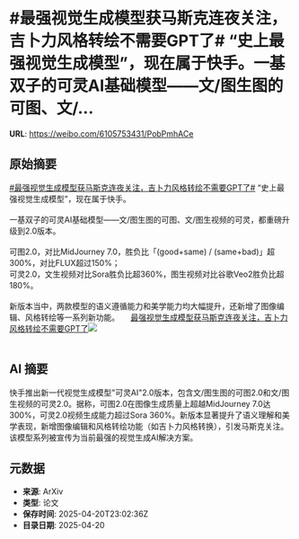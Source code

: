 # #最强视觉生成模型获马斯克连夜关注，吉卜力风格转绘不需要GPT了# “史上最强视觉生成模型”，现在属于快手。一基双子的可灵AI基础模型——文/图生图的可图、文/...

**URL**: https://weibo.com/6105753431/PobPmhACe

## 原始摘要

<a href="https://m.weibo.cn/search?containerid=231522type%3D1%26t%3D10%26q%3D%23%E6%9C%80%E5%BC%BA%E8%A7%86%E8%A7%89%E7%94%9F%E6%88%90%E6%A8%A1%E5%9E%8B%E8%8E%B7%E9%A9%AC%E6%96%AF%E5%85%8B%E8%BF%9E%E5%A4%9C%E5%85%B3%E6%B3%A8%EF%BC%8C%E5%90%89%E5%8D%9C%E5%8A%9B%E9%A3%8E%E6%A0%BC%E8%BD%AC%E7%BB%98%E4%B8%8D%E9%9C%80%E8%A6%81GPT%E4%BA%86%23&amp;extparam=%23%E6%9C%80%E5%BC%BA%E8%A7%86%E8%A7%89%E7%94%9F%E6%88%90%E6%A8%A1%E5%9E%8B%E8%8E%B7%E9%A9%AC%E6%96%AF%E5%85%8B%E8%BF%9E%E5%A4%9C%E5%85%B3%E6%B3%A8%EF%BC%8C%E5%90%89%E5%8D%9C%E5%8A%9B%E9%A3%8E%E6%A0%BC%E8%BD%AC%E7%BB%98%E4%B8%8D%E9%9C%80%E8%A6%81GPT%E4%BA%86%23" data-hide=""><span class="surl-text">#最强视觉生成模型获马斯克连夜关注，吉卜力风格转绘不需要GPT了#</span></a>    “史上最强视觉生成模型”，现在属于快手。<br><br>一基双子的可灵AI基础模型——文/图生图的可图、文/图生视频的可灵，都重磅升级到2.0版本。<br><br>可图2.0，对比MidJourney 7.0，胜负比「(good+same) / (same+bad)」超300%，对比FLUX超过150%；<br>可灵2.0，文生视频对比Sora胜负比超360%，图生视频对比谷歌Veo2胜负比超180%。<br><br>新版本当中，两款模型的语义遵循能力和美学能力均大幅提升，还新增了图像编辑、风格转绘等一系列新功能。 <a href="https://weibo.com/ttarticle/p/show?id=2309405157653407203381" data-hide=""><span class="url-icon"><img style="width: 1rem;height: 1rem" src="https://h5.sinaimg.cn/upload/2015/09/25/3/timeline_card_small_article_default.png" referrerpolicy="no-referrer"></span><span class="surl-text">最强视觉生成模型获马斯克连夜关注，吉卜力风格转绘不需要GPT了</span></a><img style="" src="https://tvax3.sinaimg.cn/large/006Fd7o3ly1i0npes23e1j30rs0fmdiy.jpg" referrerpolicy="no-referrer"><br><br>

## AI 摘要

快手推出新一代视觉生成模型"可灵AI"2.0版本，包含文/图生图的可图2.0和文/图生视频的可灵2.0。据称，可图2.0在图像生成质量上超越MidJourney 7.0达300%，可灵2.0视频生成能力超过Sora 360%。新版本显著提升了语义理解和美学表现，新增图像编辑和风格转绘功能（如吉卜力风格转换），引发马斯克关注。该模型系列被宣传为当前最强的视觉生成AI解决方案。

## 元数据

- **来源**: ArXiv
- **类型**: 论文
- **保存时间**: 2025-04-20T23:02:36Z
- **目录日期**: 2025-04-20
